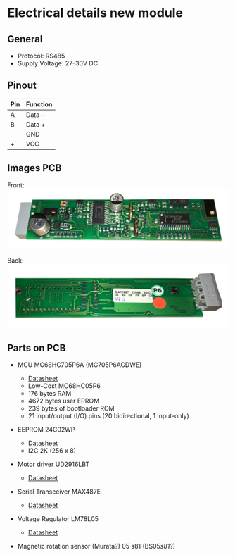 # Electrical details new module

## General

- Protocol: RS485
- Supply Voltage: 27-30V DC


## Pinout

| Pin | Function |
|-----|----------|
| A   | Data -   |
| B   | Data +   |
|     | GND      |
| +   | VCC      |

## Images PCB

Front:<br>
![image front](./img/front.jpg)

Back:
![image front](./img/back.jpg)


## Parts on PCB
* MCU MC68HC705P6A (MC705P6ACDWE)
  * [Datasheet](http://www.nxp.com/assets/documents/data/en/data-sheets/MC68HC705P6A.pdf)
  * Low-Cost MC68HC05P6
  * 176 bytes RAM
  * 4672 bytes user EPROM
  * 239 bytes of bootloader ROM
  * 21 input/output (I/O) pins (20 bidirectional, 1 input-only)


* EEPROM 24C02WP
  * [Datasheet](http://www.zolilift.hu/vezerles%20arlista.pdf)
  * I2C 2K (256 x 8)


* Motor driver UD2916LBT
  * [Datasheet](http://www.allegromicro.com/~/media/Files/Datasheets/UDx2916-Datasheet.ashx?la=en)


* Serial Transceiver MAX487E
  * [Datasheet](https://datasheets.maximintegrated.com/en/ds/MAX1487E-MAX491E.pdf)


* Voltage Regulator LM78L05
  * [Datasheet](http://www.ti.com/lit/ds/symlink/lm78l05.pdf)

* Magnetic rotation sensor (Murata?) 05 s81 (BS05*s81*?)
